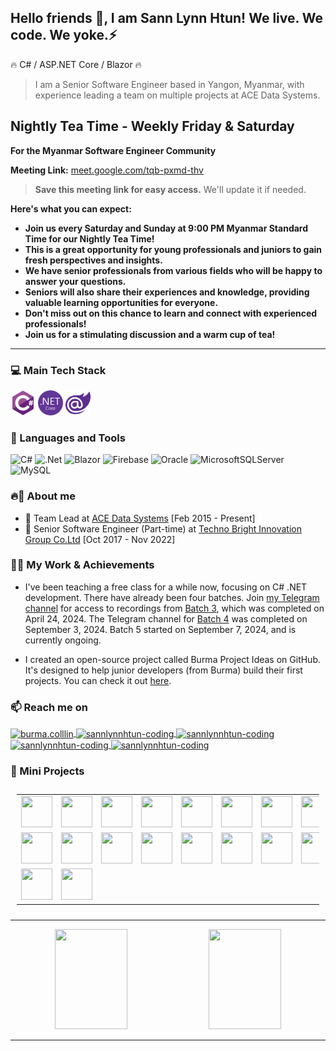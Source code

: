 ## Hello friends 🤟, I am Sann Lynn Htun! We live. We code. We yoke.⚡
🔥 C# / ASP.NET Core / Blazor 🔥

> I am a Senior Software Engineer based in Yangon, Myanmar, with experience leading a team on multiple projects at ACE Data Systems.

## Nightly Tea Time - Weekly Friday & Saturday

**For the Myanmar Software Engineer Community**

**Meeting Link:** <a href="meet.google.com/tqb-pxmd-thv">meet.google.com/tqb-pxmd-thv</a>
> **Save this meeting link for easy access.** We'll update it if needed.

**Here's what you can expect:**

* **Join us every Saturday and Sunday at 9:00 PM Myanmar Standard Time for our Nightly Tea Time!**
* **This is a great opportunity for young professionals and juniors to gain fresh perspectives and insights.**
* **We have senior professionals from various fields who will be happy to answer your questions.**
* **Seniors will also share their experiences and knowledge, providing valuable learning opportunities for everyone.**
* **Don't miss out on this chance to learn and connect with experienced professionals!** 
* **Join us for a stimulating discussion and a warm cup of tea!**

---

### 💻 Main Tech Stack

<img src="https://github.com/devicons/devicon/blob/master/icons/csharp/csharp-original.svg" alt="csharp logo" width="40" height="40" /> <img src="https://github.com/devicons/devicon/blob/master/icons/dotnetcore/dotnetcore-original.svg" alt="dotnet logo" width="40" height="40" /> <img src="https://github.com/devicons/devicon/blob/master/icons/blazor/blazor-original.svg" alt="JavaScript logo" width="40" height="40" /> 

### 🔭 Languages and Tools</h2>

![C#](https://img.shields.io/badge/c%23-%23239120.svg?style=for-the-badge&logo=c-sharp&logoColor=white)
![.Net](https://img.shields.io/badge/.NET-5C2D91?style=for-the-badge&logo=.net&logoColor=white)
![Blazor](https://img.shields.io/badge/blazor-5C2D91?style=for-the-badge&logo=blazor&logoColor=white)
![Firebase](https://img.shields.io/badge/firebase-%23039BE5.svg?style=for-the-badge&logo=firebase)
![Oracle](https://img.shields.io/badge/Oracle-F80000?style=for-the-badge&logo=oracle&logoColor=white)
![MicrosoftSQLServer](https://img.shields.io/badge/Microsoft%20SQL%20Sever-CC2927?style=for-the-badge&logo=microsoft%20sql%20server&logoColor=white)
![MySQL](https://img.shields.io/badge/mysql-%2300f.svg?style=for-the-badge&logo=mysql&logoColor=white)

### 🔥🤖 About me

- 💼 Team Lead at [ACE Data Systems](https://acedatasystems.com/) [Feb 2015 - Present]
- 💼 Senior Software Engineer (Part-time) at [Techno Bright Innovation Group Co.Ltd](https://www.facebook.com/TechnoBrightInnovationGroup) [Oct 2017 - Nov 2022]

### 🌱🦖 My Work & Achievements

- I've been teaching a free class for a while now, focusing on C# .NET development. There have already been four batches. Join [my Telegram channel](https://t.me/+SnO5wIMP8QRhYmZl) for access to recordings from [Batch 3](https://t.me/+SnO5wIMP8QRhYmZl), which was completed on April 24, 2024. The Telegram channel for [Batch 4](https://t.me/+fAXU_qJ1aLpmZjc1) was completed on September 3, 2024. Batch 5 started on September 7, 2024, and is currently ongoing.

- I created an open-source project called Burma Project Ideas on GitHub. It's designed to help junior developers (from Burma) build their first projects. You can check it out [here](https://github.com/sannlynnhtun-coding/burma-project-ideas). 

### 📫 Reach me on
<a href="https://www.facebook.com/sannlynnhtun.developer/" target="blank">
<img align="center" src="https://cdn-icons-png.flaticon.com/128/2504/2504903.png" alt="burma.colllin" height="40" width="40" />
</a>
<a href="https://linkedin.com/in/sannlynnhtun" target="blank">
<img align="center" src="https://cdn-icons-png.flaticon.com/128/2504/2504923.png" alt="sannlynnhtun-coding" height="40" width="40" />
</a>
<a href="https://soundcloud.com/burmacolllin/tracks" target="blank">
<img align="center" src="https://cdn-icons-png.flaticon.com/512/2504/2504939.png" alt="sannlynnhtun-coding" height="40" width="40" />
</a>
<a href="https://www.youtube.com/@SannLynnHtun" target="blank">
<img align="center" src="https://cdn-icons-png.flaticon.com/512/2504/2504965.png" alt="sannlynnhtun-coding" height="40" width="40" />
</a>
<a href="https://www.youtube.com/@BurmaCollin" target="blank">
<img align="center" src="https://cdn-icons-png.flaticon.com/512/1834/1834342.png" alt="sannlynnhtun-coding" height="40" width="40" />
</a>

### 🦾 Mini Projects

<div style="display: flex; flex-wrap: wrap; justify-content: space-between;">
<table style="flex: 1; min-width: 300px; margin: 10px;">
        <tr>
            <td><a target="_blank" href="https://blazor-wasm-banking-management-system.vercel.app/"><img src="https://cdn-icons-png.flaticon.com/512/2830/2830284.png" width=50 height=50></a></td>
            <td><a target="_blank" href="https://blazor-wasm-burmese-agriculture.vercel.app/"><img src="https://blazor-wasm-burmese-agriculture.vercel.app/favicon.png" width=50 height=50></a></td>
            <td><a target="_blank" href="https://blazor-wasm-burmese-recipes.vercel.app/"><img src="https://blazor-wasm-burmese-recipes.vercel.app/favicon.png" width=50 height=50></a></td>
            <td><a target="_blank" href="https://blazor-wasm-incompatible-food.vercel.app/"><img src="https://blazor-wasm-incompatible-food.vercel.app/favicon.jpg" width=50 height=50></a></td>
            <td><a target="_blank" href="https://blazor-wasm-art-gallery.vercel.app/"><img src="https://blazor-wasm-art-gallery.vercel.app/favicon.png" width=50 
height=50></a></td>
            <td><a target="_blank" href="https://blazor-wasm-snakes.vercel.app/"><img src="https://blazor-wasm-snakes.vercel.app/favicon.png" width=50 
height=50></a></td>
            <td><a target="_blank" href="https://blazor-wasm-myanmar-months.netlify.app/"><img src="https://cdn-icons-png.flaticon.com/512/9578/9578862.png" width=50 height=50></a></td>
            <td><a target="_blank" href="https://blazor-wasm-birds.netlify.app/"><img src="https://cdn-icons-png.flaticon.com/512/9804/9804282.png" width=50 
height=50></a></td>
        </tr>
        <tr>
            <td><a target="_blank" href="https://blazor-wasm-bagan-map.netlify.app/"><img src="https://cdn-icons-png.flaticon.com/512/2322/2322197.png" width=50 
height=50></a></td>
            <td><a target="_blank" href="https://blazor-wasm-movie-ticket-online.netlify.app/"><img src="https://cdn-icons-png.flaticon.com/512/3270/3270184.png" width=50 height=50></a></td>
            <td><a target="_blank" href="https://blazor-wasm-mini-pos-v2.netlify.app/"><img src="https://blazor-wasm-mini-pos-v2.netlify.app/logo.png" width=50 
height=50></a></td>
            <td><a target="_blank" href="https://blazor-wasm-tvflix.netlify.app/"><img src="https://blazor-wasm-tvflix.netlify.app/favicon.svg" width=50 
height=50></a></td>
            <td><a target="_blank" href="https://blazor-wasm-git-finder.netlify.app/"><img src="https://blazor-wasm-git-finder.netlify.app/favicon.svg" width=50 
height=50></a></td>
            <td><a target="_blank" href="https://blazor-wasm-weather-v2.netlify.app/"><img src="https://blazor-wasm-weather-v2.netlify.app/favicon.svg" width=50 
height=50></a></td>
            <td><a target="_blank" href="https://melodic-journeys-of-collin.netlify.app/"><img src="https://melodic-journeys-of-collin.netlify.app/assets/img/logo.svg" width=50 height=50></a></td>
            <td><a target="_blank" href="https://blazor-wasm-food-delivery.vercel.app/"><img src="https://blazor-wasm-food-delivery.vercel.app/assets/img/favicon.png" width=50 height=50></a></td>
        </tr>
        <tr>
            <td><a target="_blank" href="https://blazor-wasm-pick-a-pile.netlify.app/"><img src="https://cdn-icons-png.flaticon.com/512/1408/1408429.png" width=50 
height=50></a></td>
            <td><a target="_blank" href="https://blazor-wasm-work-with-github-api.netlify.app/"><img src="https://cdn-icons-png.flaticon.com/512/10092/10092599.png"
width=50 height=50></a></td>
        </tr>
    </table>
</div>

---

<p align="center">
  <img height="160px" width="48%" src ="https://github-readme-stats.vercel.app/api?username=sannlynnhtun-coding&theme=react&show_icons=true&hide_border=true&count_private=true">
  <img height="160px" width="48%" src ="https://github-readme-streak-stats.herokuapp.com/?user=sannlynnhtun-coding&theme=react&hide_border=true">
</p>

---




















